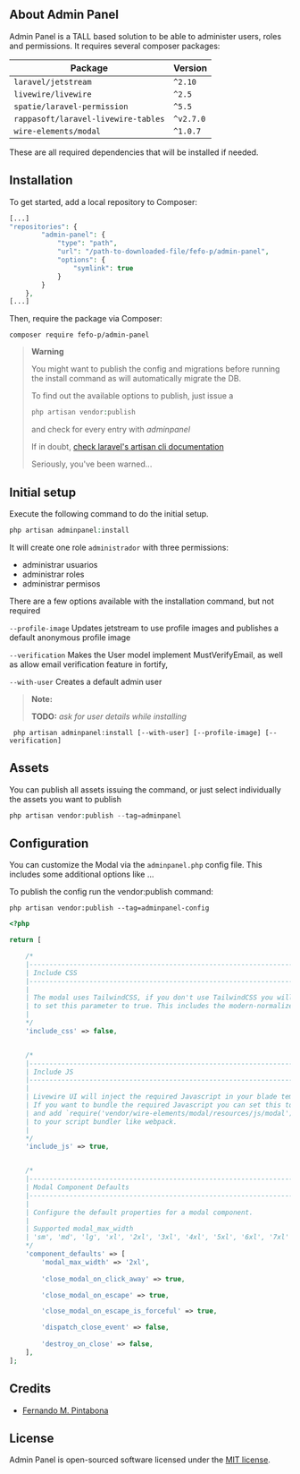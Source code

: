 <!--<p align="center">
<a href="https://github.com/wire-elements/modal/actions"><img src="https://github.com/wire-elements/modal/workflows/PHPUnit/badge.svg" alt="Build Status"></a>
<a href="https://packagist.org/packages/wire-elements/modal"><img src="https://img.shields.io/packagist/dt/wire-elements/modal" alt="Total Downloads"></a>
<a href="https://packagist.org/packages/livewire-ui/modal"><img src="https://img.shields.io/packagist/dt/livewire-ui/modal" alt="Total Downloads"></a>
<a href="https://packagist.org/packages/wire-elements/modal"><img src="https://img.shields.io/packagist/v/wire-elements/modal" alt="Latest Stable Version"></a>
<a href="https://packagist.org/packages/wire-elements/modal"><img src="https://img.shields.io/packagist/l/wire-elements/modal" alt="License"></a>
</p>
-->

## About Admin Panel
Admin Panel is a TALL based solution to be able to administer users, roles and permissions. It requires several composer packages:

| Package                            | Version   |
|------------------------------------|-----------|
| `laravel/jetstream`                | `^2.10`   |
| `livewire/livewire`                | `^2.5`    |
| `spatie/laravel-permission`        | `^5.5`    |
| `rappasoft/laravel-livewire-tables`| `^v2.7.0` |
| `wire-elements/modal`              | `^1.0.7`  |

These are all required dependencies that will be installed if needed.

## Installation
To get started, add a local repository to Composer:
```php
[...]
"repositories": {
        "admin-panel": {
            "type": "path",
            "url": "/path-to-downloaded-file/fefo-p/admin-panel",
            "options": {
                "symlink": true
            }
        }
    },
[...]
```

Then, require the package via Composer:
```
composer require fefo-p/admin-panel
```
> **Warning**
> 
> You might want to publish the config and migrations before running the install command as will automatically migrate the DB.
> 
> To find out the available options to publish, just issue a 
> ```php
> php artisan vendor:publish
> ```
> and check for every entry with *adminpanel*
> 
>If in doubt, [check laravel's artisan cli documentation](https://laravel.com/docs/9.x/artisan#options)
> 
> Seriously, you've been warned...

## Initial setup

Execute the following command to do the initial setup.
```php
php artisan adminpanel:install
```

It will create one role `administrador` with three permissions:
- administrar usuarios
- administrar roles
- administrar permisos

There are a few options available with the installation command, but not required

`--profile-image`
Updates jetstream to use profile images and publishes a default anonymous profile image

`--verification`
Makes the User model implement MustVerifyEmail, as well as allow email verification feature in fortify,

`--with-user`
Creates a default admin user<br>

> **Note:**
> 
> **TODO:**
> *ask for user details while installing*

```shell
 php artisan adminpanel:install [--with-user] [--profile-image] [--verification]
```

## Assets
You can publish all assets issuing the command, or just select individually the assets you want to publish
```php
php artisan vendor:publish --tag=adminpanel
```

## Configuration
You can customize the Modal via the `adminpanel.php` config file. This includes some additional options like ...

To publish the config run the vendor:publish command:
```shell
php artisan vendor:publish --tag=adminpanel-config
```

```php
<?php

return [

    /*
    |--------------------------------------------------------------------------
    | Include CSS
    |--------------------------------------------------------------------------
    |
    | The modal uses TailwindCSS, if you don't use TailwindCSS you will need
    | to set this parameter to true. This includes the modern-normalize css.
    |
    */
    'include_css' => false,


    /*
    |--------------------------------------------------------------------------
    | Include JS
    |--------------------------------------------------------------------------
    |
    | Livewire UI will inject the required Javascript in your blade template.
    | If you want to bundle the required Javascript you can set this to false
    | and add `require('vendor/wire-elements/modal/resources/js/modal');`
    | to your script bundler like webpack.
    |
    */
    'include_js' => true,


    /*
    |--------------------------------------------------------------------------
    | Modal Component Defaults
    |--------------------------------------------------------------------------
    |
    | Configure the default properties for a modal component.
    | 
    | Supported modal_max_width
    | 'sm', 'md', 'lg', 'xl', '2xl', '3xl', '4xl', '5xl', '6xl', '7xl'
    */
    'component_defaults' => [
        'modal_max_width' => '2xl',
        
        'close_modal_on_click_away' => true,

        'close_modal_on_escape' => true,

        'close_modal_on_escape_is_forceful' => true,

        'dispatch_close_event' => false,
        
        'destroy_on_close' => false,
    ],
];
```

## Credits
- [Fernando M. Pintabona](https://github.com/fefo-p)

## License
Admin Panel is open-sourced software licensed under the [MIT license](LICENSE.md).